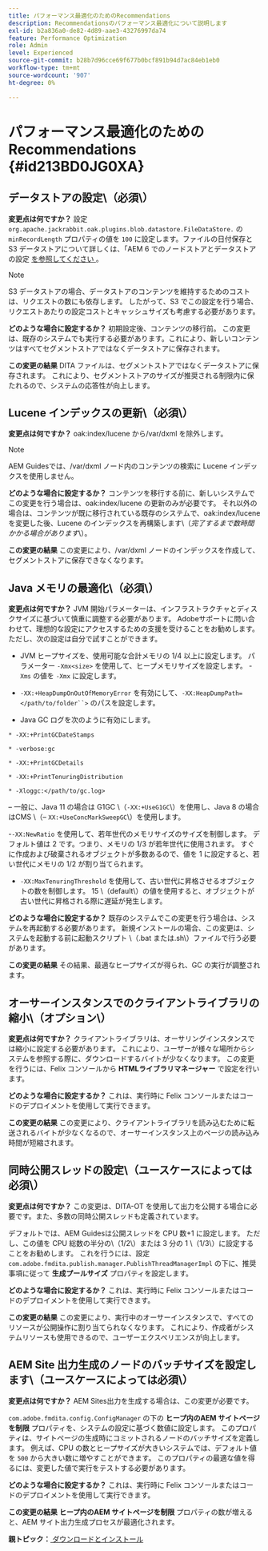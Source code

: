 ```yaml
---
title: パフォーマンス最適化のためのRecommendations
description: Recommendationsのパフォーマンス最適化について説明します
exl-id: b2a836a0-de82-4d89-aae3-43276997da74
feature: Performance Optimization
role: Admin
level: Experienced
source-git-commit: b28b7d96cce69f677b0bcf891b94d7ac84eb1eb0
workflow-type: tm+mt
source-wordcount: '907'
ht-degree: 0%

---
```


# パフォーマンス最適化のためのRecommendations {#id213BD0JG0XA}

## データストアの設定\（必須\）

**変更点は何ですか？**
設定 `org.apache.jackrabbit.oak.plugins.blob.datastore.FileDataStore.` の `minRecordLength` プロパティの値を `100` に設定します。ファイルの日付保存と S3 データストアについて詳しくは、「AEM 6 でのノードストアとデータストアの設定 [ を参照してください ](https://helpx.adobe.com/experience-manager/6-5/sites/deploying/using/data-store-config.html)。

>[!NOTE]
>
> S3 データストアの場合、データストアのコンテンツを維持するためのコストは、リクエストの数にも依存します。 したがって、S3 でこの設定を行う場合、リクエストあたりの設定コストとキャッシュサイズも考慮する必要があります。

**どのような場合に設定するか？**
初期設定後、コンテンツの移行前。 この変更は、既存のシステムでも実行する必要があります。これにより、新しいコンテンツはすべてセグメントストアではなくデータストアに保存されます。

**この変更の結果**
DITA ファイルは、セグメントストアではなくデータストアに保存されます。 これにより、セグメントストアのサイズが推奨される制限内に保たれるので、システムの応答性が向上します。

## Lucene インデックスの更新\（必須\）

**変更点は何ですか？**
oak:index/lucene から/var/dxml を除外します。

>[!NOTE]
>
> AEM Guidesでは、/var/dxml ノード内のコンテンツの検索に Lucene インデックスを使用しません。

**どのような場合に設定するか？**
コンテンツを移行する前に、新しいシステムでこの変更を行う場合は、oak:index/lucene の更新のみが必要です。 それ以外の場合は、コンテンツが既に移行されている既存のシステムで、oak:index/lucene を変更した後、Lucene のインデックスを再構築します\（*完了するまで数時間かかる場合があります*\）。

**この変更の結果**
この変更により、/var/dxml ノードのインデックスを作成して、セグメントストアに保存できなくなります。

## Java メモリの最適化\（必須\）

**変更点は何ですか？**
JVM 開始パラメーターは、インフラストラクチャとディスクサイズに基づいて慎重に調整する必要があります。 Adobeサポートに問い合わせて、理想的な設定にアクセスするための支援を受けることをお勧めします。 ただし、次の設定は自分で試すことができます。

- JVM ヒープサイズを、使用可能な合計メモリの 1/4 以上に設定します。 パラメーター `-Xmx<size>` を使用して、ヒープメモリサイズを設定します。 -`Xms` の値を `-Xmx` に設定します。

- `-XX:+HeapDumpOnOutOfMemoryError` を有効にして、`-XX:HeapDumpPath=</path/to/folder``>` のパスを設定します。

- Java GC ログを次のように有効にします。

`* -XX:+PrintGCDateStamps`

`* -verbose:gc`

`* -XX:+PrintGCDetails`

`* -XX:+PrintTenuringDistribution`

`* -Xloggc:</path/to/gc.log>`

 – 一般に、Java 11 の場合は G1GC \（`-XX:+UseG1GC`\）を使用し、Java 8 の場合はCMS \（– `XX:+UseConcMarkSweepGC`\）を使用します。

-`-XX:NewRatio` を使用して、若年世代のメモリサイズのサイズを制御します。 デフォルト値は 2 です。つまり、メモリの 1/3 が若年世代に使用されます。 すぐに作成および破棄されるオブジェクトが多数あるので、値を 1 に設定すると、若い世代にメモリの 1/2 が割り当てられます。

- `-XX:MaxTenuringThreshold` を使用して、古い世代に昇格させるオブジェクトの数を制御します。 15 \（default\）の値を使用すると、オブジェクトが古い世代に昇格される際に遅延が発生します。

**どのような場合に設定するか？**
既存のシステムでこの変更を行う場合は、システムを再起動する必要があります。 新規インストールの場合、この変更は、システムを起動する前に起動スクリプト \（.bat または.sh\）ファイルで行う必要があります。

**この変更の結果**
その結果、最適なヒープサイズが得られ、GC の実行が調整されます。

## オーサーインスタンスでのクライアントライブラリの縮小\（オプション\）

**変更点は何ですか？**
クライアントライブラリは、オーサリングインスタンスでは縮小に設定する必要があります。 これにより、ユーザーが様々な場所からシステムを参照する際に、ダウンロードするバイトが少なくなります。 この変更を行うには、Felix コンソールから **HTMLライブラリマネージャー** で設定を行います。

**どのような場合に設定するか？**
これは、実行時に Felix コンソールまたはコードのデプロイメントを使用して実行できます。

**この変更の結果**
この変更により、クライアントライブラリを読み込むために転送されるバイトが少なくなるので、オーサーインスタンス上のページの読み込み時間が短縮されます。

## 同時公開スレッドの設定\（ユースケースによっては必須\）

**変更点は何ですか？**
この変更は、DITA-OT を使用して出力を公開する場合に必要です。また、多数の同時公開スレッドも定義されています。

デフォルトでは、AEM Guidesは公開スレッドを CPU 数+1 に設定します。 ただし、この値を CPU 総数の半分の\（1/2\）または 3 分の 1 \（1/3\）に設定することをお勧めします。 これを行うには、設定 `com.adobe.fmdita.publish.manager.PublishThreadManagerImpl` の下に、推奨事項に従って **生成プールサイズ** プロパティを設定します。

**どのような場合に設定するか？**
これは、実行時に Felix コンソールまたはコードのデプロイメントを使用して実行できます。

**この変更の結果**
この変更により、実行中のオーサーインスタンスで、すべてのリソースが公開操作に割り当てられなくなります。 これにより、作成者がシステムリソースも使用できるので、ユーザーエクスペリエンスが向上します。

## AEM Site 出力生成のノードのバッチサイズを設定します\（ユースケースによっては必須\）

**変更点は何ですか？**
AEM Sites出力を生成する場合は、この変更が必要です。

`com.adobe.fmdita.config.ConfigManager` の下の **ヒープ内のAEM サイトページを制限** プロパティを、システムの設定に基づく数値に設定します。 このプロパティは、サイトページの生成時にコミットされるノードのバッチサイズを定義します。 例えば、CPU の数とヒープサイズが大きいシステムでは、デフォルト値を `500` から大きい数に増やすことができます。 このプロパティの最適な値を得るには、変更した値で実行をテストする必要があります。

**どのような場合に設定するか？**
これは、実行時に Felix コンソールまたはコードのデプロイメントを使用して実行できます。

**この変更の結果**
**ヒープ内のAEM サイトページを制限** プロパティの数が増えると、AEM サイト出力生成プロセスが最適化されます。


**親トピック：**[ ダウンロードとインストール ](download-install.md)
